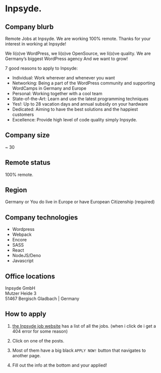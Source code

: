 # Inpsyde.

## Company blurb
Remote Jobs at Inpsyde. We are working 100% remote.
Thanks for your interest in working at Inpsyde!

We li(o)ve WordPress, we li(o)ve OpenSource, we li(o)ve quality. We are Germany’s biggest WordPress agency And we want to grow!

7 good reasons to apply to Inpsyde:

* Individual: Work wherever and whenever you want
* Networking: Being a part of the WordPress community and supporting WordCamps in Germany and Europe
* Personal: Working together with a cool team
* State-of-the-Art: Learn and use the latest programming techniques
* Yes!: Up to 28 vacation days and annual subsidy on your hardware
* Dedicated: Aiming to have the best solutions and the happiest customers
* Excellence: Provide high level of code quality
simply Inpsyde.

## Company size
~ 30

## Remote status
100% remote.

## Region
Germany or You do live in Europe or have European Citizenship (required)

## Company technologies
* Wordpress
* Webpack
* Encore
* SASS
* React
* NodeJS/Deno
* Javascript

## Office locations
Inpsyde GmbH  
Mutzer Heide 3  
51467 Bergisch Gladbach | Germany

## How to apply
1) [the Inpsyde job website](https://inpsyde.com/en/jobs/) has a list of all the jobs. (when i click de i get a 404 error for some reason)

2) Click on one of the posts.

3) Most of them have a big black `APPLY NOW!` button that navigates to another page.

4) Fill out the info at the bottom and your applied!